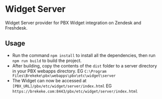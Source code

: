 # Widget Server

Widget Server provider for PBX Widget integration on Zendesk and Freshdesk.

## Usage

- Run the command `npm install` to install all the dependencies, then run `npm run build` to build the project.
- After building, copy the contents of the `dist` folder to a server directory in your PBX webapps directory. EG `C:\Program Files\Brekeke\pbx\webapps\pbx\etc\widget\server`
- The Widget can now be accessed at `[PBX_URL]/pbx/etc/widget/server/index.html` EG `https://brekeke.com:8443/pbx/etc/widget/server/index.html`
